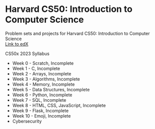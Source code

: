# Harvard CS50: Introduction to Computer Science
Problem sets and projects for Harvard CS50: Introduction to Computer Science <br>
[Link to edX](https://www.edx.org/course/introduction-computer-science-harvardx-cs50x#!)

CS50x 2023 Syllabus
- Week 0 - Scratch, Incomplete
- Week 1 - C, Incomplete
- Week 2 - Arrays, Incomplete
- Week 3 - Algorithms, Incomplete
- Week 4 - Memory, Incomplete
- Week 5 - Data Structures, Incomplete
- Week 6 - Python, Incomplete
- Week 7 - SQL, Incomplete
- Week 8 - HTML, CSS, JavaScript, Incomplete
- Week 9 - Flask, Incomplete
- Week 10 - Emoji, Incomplete
- Cybersecurity
